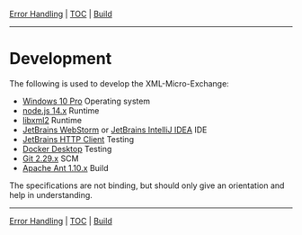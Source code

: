 [Error Handling](error-handling.md) | [TOC](README.md) | [Build](build.md)
- - -

# Development

The following is used to develop the XML-Micro-Exchange:

- [Windows 10 Pro](https://www.microsoft.com/de-de/software-download/windows10) Operating system
- [node.js 14.x](https://nodejs.org) Runtime
- [libxml2](http://xmlsoft.org/) Runtime
- [JetBrains WebStorm](https://www.jetbrains.com/webstorm) or [JetBrains IntelliJ IDEA](https://www.jetbrains.com/idea/) IDE  
- [JetBrains HTTP Client](https://www.jetbrains.com/help/idea/http-client-in-product-code-editor.html) Testing
- [Docker Desktop](https://www.docker.com/products/docker-desktop) Testing
- [Git 2.29.x](https://git-scm.com/downloads) SCM
- [Apache Ant 1.10.x](https://ant.apache.org/) Build

The specifications are not binding, but should only give an orientation and help
in understanding.



- - -

[Error Handling](error-handling.md) | [TOC](README.md) | [Build](build.md)